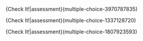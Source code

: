 {Check It!|assessment}(multiple-choice-3970787835)

{Check It!|assessment}(multiple-choice-1337128720)

{Check It!|assessment}(multiple-choice-1807923593)
